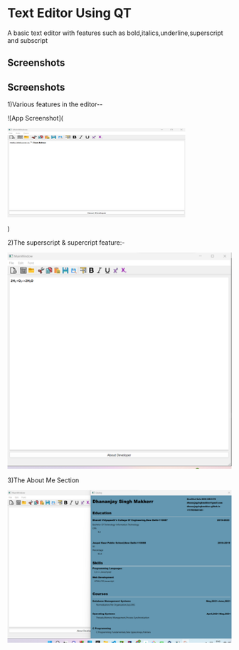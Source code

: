 
# Text Editor Using QT

A basic text editor with features such as bold,italics,underline,superscript and subscript



## Screenshots

## Screenshots

1)Various features in the editor--

![App Screenshot](<p><img src="/Outputs/op4.png" width="400px" height="200px"/></p>)

2)The superscript & supercript feature:-

![App Screenshot](/Outputs/op3.png)

3)The About Me Section

![App Screenshot](/Outputs/op2.png)
